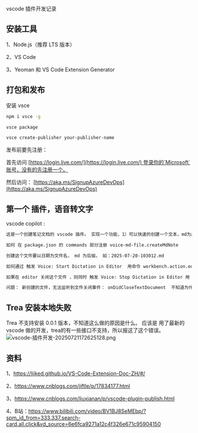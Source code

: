 
vscode 插件开发记录

## 安装工具

1、Node.js（推荐 LTS 版本）

2、VS Code

3、Yeoman 和 VS Code Extension Generator



## 打包和发布

安装 vsce 

```sh 
npm i vsce -g

vsce package

vsce create-publisher your-publisher-name
```

发布前要先注册：

首先访问 [https://login.live.com/](https://login.live.com/) 登录你的`Microsoft`账号，没有的先注册一个。

然后访问： [https://aka.ms/SignupAzureDevOps](https://aka.ms/SignupAzureDevOps)



##  第一个 插件，语音转文字

vscode  copilot : 

```sh
这是一个创建笔记文档的 vscode 插件。 实现一个功能，1）可以快速的创建一个文本，md为后缀。 2）在 editor 打开它。

如何 在 package.json 的 commands 部分注册 voice-md-file.createMdNote

创建这个文件要以日期为文件名， md 为后缀， 如：2025-07-20-103012.md

如何通过 触发 Voice: Start Dictation in Editor  用命令 workbench.action.editorDictation.start

如果在 editor 关闭这个文件 ，则同时 触发 Voice: Stop Dictation in Editor 用 命令 workbench.action.editorDictation.stop

问题： 新创建的文件，无法监听到文件关闭事件： onDidCloseTextDocument  不知道为什么

```


##  Trea 安装本地失败

Trea 不支持安装 0.0.1 版本，不知道这么做的原因是什么。
应该是 用了最新的 vscode 做的开发，trea的有一些接口不支持，所以报这了这个错误。 
![vscode-插件开发-20250721172625128.png](./assets/voscovscode%20插件开发-20250721172625128.png)

## 资料

1、https://liiked.github.io/VS-Code-Extension-Doc-ZH/#/

2、https://www.cnblogs.com/jiftle/p/17834177.html

3、https://www.cnblogs.com/liuxianan/p/vscode-plugin-publish.html


4、B站：https://www.bilibili.com/video/BV1BJ8SeMEbp/?spm_id_from=333.337.search-card.all.click&vd_source=6e6fca9271a12c4f326e671c95904150